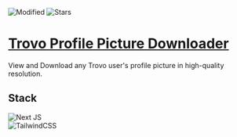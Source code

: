 ![Modified](https://img.shields.io/aur/last-modified/tpp-downloader?style=social)
![Stars](https://img.shields.io/github/stars/ADEV-00/tpp-downloader?style=social)
# [Trovo Profile Picture Downloader](https://tppdownloader.com)
View and Download any Trovo user's profile picture in high-quality resolution.

## Stack

![Next JS](https://img.shields.io/badge/Next-black?style=for-the-badge&logo=next.js&logoColor=white)</br>
![TailwindCSS](https://img.shields.io/badge/tailwindcss-%2338B2AC.svg?style=for-the-badge&logo=tailwind-css&logoColor=white)</br>

